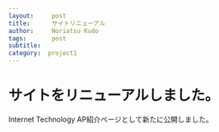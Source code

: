 ```yaml
---
layout:     post
title:      サイトリニューアル
author:     Noriatsu Kudo
tags: 		post 
subtitle:  	
category:  project1
---
```

<!-- Start Writing Below in Markdown -->
# サイトをリニューアルしました。

Internet Technology AP紹介ページとして新たに公開しました。